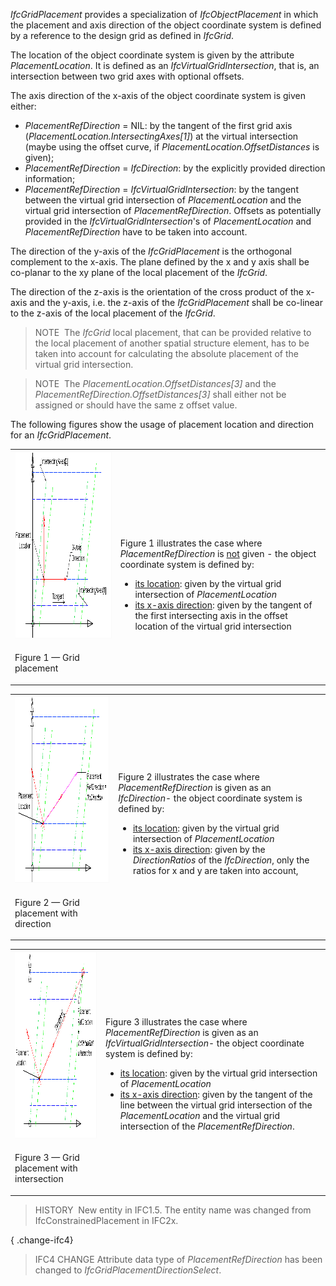 ﻿_IfcGridPlacement_ provides a specialization of _IfcObjectPlacement_ in which the placement and axis direction of the object coordinate system is defined by a reference to the design grid as defined in _IfcGrid_.

The location of the object coordinate system is given by the attribute _PlacementLocation_. It is defined as an _IfcVirtualGridIntersection_, that is, an intersection between two grid axes with optional offsets.

The axis direction of the x-axis of the object coordinate system is given either:

* _PlacementRefDirection_ = NIL: by the tangent of the first grid axis (_PlacementLocation.IntersectingAxes[1]_) at the virtual intersection (maybe using the offset curve, if _PlacementLocation.OffsetDistances_ is given);
* _PlacementRefDirection_ = _IfcDirection_: by the explicitly provided direction information;
* _PlacementRefDirection_ = _IfcVirtualGridIntersection_: by the tangent between the virtual grid intersection of _PlacementLocation_ and the virtual grid intersection of _PlacementRefDirection_. Offsets as potentially provided in the _IfcVirtualGridIntersection_'s of _PlacementLocation_ and _PlacementRefDirection_ have to be taken into account.

The direction of the y-axis of the _IfcGridPlacement_ is the orthogonal complement to the x-axis. The plane defined by the x and y axis shall be co-planar to the xy plane of the local placement of the _IfcGrid_.

The direction of the z-axis is the orientation of the cross product of the x-axis and the y-axis, i.e. the z-axis of the _IfcGridPlacement_ shall be co-linear to the z-axis of the local placement of the _IfcGrid_.

> NOTE&nbsp; The _IfcGrid_ local placement, that can be provided relative to the local placement of another spatial structure element, has to be taken into account for calculating the absolute placement of the virtual grid intersection.

> NOTE&nbsp; The _PlacementLocation.OffsetDistances[3]_ and the _PlacementRefDirection.OffsetDistances[3]_ shall either not be assigned or should have the same z offset value.

The following figures show the usage of placement location and direction for an _IfcGridPlacement_.

<table cellpadding="2" cellspacing="2" summary="Geometry use definition">
<tr><td align="left" valign="top"><img src="../../../../../../figures/ifcgridplacement-layout1.png" alt="without ref direction" border="0" height="300" width="400"></td>
<td style="vertical-align:bottom">
<p>Figure 1 illustrates the case where <em>PlacementRefDirection</em> is <u>not</u> given - the object coordinate system is defined by:</p>
<ul>
<li><u>its location</u>: given by the virtual grid intersection of <em>PlacementLocation</em></li>
<li><u>its x-axis direction</u>: given by the tangent of the first intersecting axis in the offset location of the virtual grid intersection</li>
</ul>
</td>
</tr>
<tr><td><p class="figure">Figure 1 &mdash; Grid placement</p></td>
<td>&nbsp;</td>
</tr>
</table>

<table cellpadding="2" cellspacing="2" summary="Geometry use definition">
<tr>
<td align="left" valign="top"><img src="../../../../../../figures/ifcgridplacement-layout3.png" alt="with ref direction" border="0" height="300" width="400"></td>
<td style="vertical-align:bottom">
<p>Figure 2 illustrates the case where <em>PlacementRefDirection</em> is given as an <em>IfcDirection</em>- the object coordinate system is defined by:
<ul>
<li><u>its location</u>: given by the virtual grid intersection of <em>PlacementLocation</em></li>
<li><u>its x-axis direction</u>: given by the <em>DirectionRatios</em> of the <em>IfcDirection</em>, only the ratios for x and y are taken into account,</li>
</ul>
</td>
</tr>
<tr><td><p class="figure">Figure 2 &mdash; Grid placement with direction</p></td>
<td>&nbsp;</td>
</tr>
</table>

<table cellpadding="2" cellspacing="2" summary="Geometry use definition">
<tr><td align="left" valign="top"><img src="../../../../../../figures/ifcgridplacement-layout2.png" alt="with ref direction" border="0" height="300" width="400"></td>
<td style="vertical-align:bottom">
<p>Figure 3 illustrates the case where <em>PlacementRefDirection</em> is given as an <em>IfcVirtualGridIntersection</em>- the object coordinate system is defined by:
<ul>
<li><u>its location</u>: given by the virtual grid intersection of <em>PlacementLocation</em></li>
<li><u>its x-axis direction</u>: given by the tangent of the line between the virtual grid intersection of the <em>PlacementLocation</em> and the virtual grid intersection of the <em>PlacementRefDirection</em>.</li>
</ul>
</td>
</tr>
<tr><td><p class="figure">Figure 3 &mdash; Grid placement with intersection</p></td>
<td>&nbsp;</td>
</tr>
</table>

> HISTORY  New entity in IFC1.5. The entity name was changed from IfcConstrainedPlacement in IFC2x.

{ .change-ifc4}
> IFC4 CHANGE Attribute data type of _PlacementRefDirection_ has been changed to _IfcGridPlacementDirectionSelect_.
